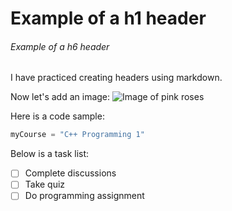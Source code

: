 # Example of a h1 header
###### Example of a h6 header
I have practiced creating headers using markdown.

Now let's add an image:
![Image of pink roses](https://i.pinimg.com/enabled_lo/474x/0f/34/8c/0f348cbdc7df73c7409e041528315cf4.jpg)

Here is a code sample:
``` python
myCourse = "C++ Programming 1"
```
Below is a task list:
- [ ] Complete discussions
- [ ] Take quiz
- [ ] Do programming assignment
